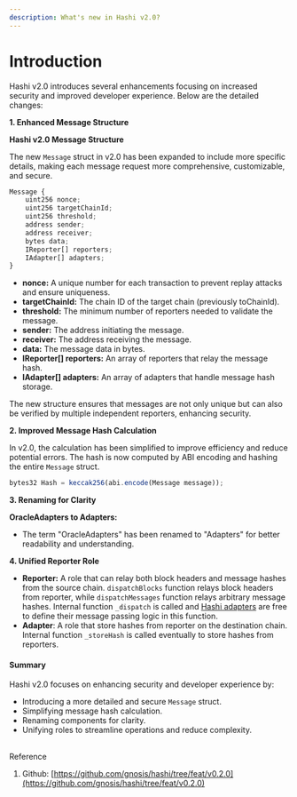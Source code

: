 ```yaml
---
description: What's new in Hashi v2.0?
---
```


# Introduction

Hashi v2.0 introduces several enhancements focusing on increased security and improved developer experience. Below are the detailed changes:

**1. Enhanced Message Structure**

**Hashi v2.0 Message Structure**

The new `Message` struct in v2.0 has been expanded to include more specific details, making each message request more comprehensive, customizable, and secure.

```jsx
Message {
    uint256 nonce;
    uint256 targetChainId;
    uint256 threshold;
    address sender;
    address receiver;
    bytes data;
    IReporter[] reporters;
    IAdapter[] adapters;
}
```

* **nonce:** A unique number for each transaction to prevent replay attacks and ensure uniqueness.
* **targetChainId:** The chain ID of the target chain (previously toChainId).
* **threshold:** The minimum number of reporters needed to validate the message.
* **sender:** The address initiating the message.
* **receiver:** The address receiving the message.
* **data:** The message data in bytes.
* **IReporter\[] reporters:** An array of reporters that relay the message hash.
* **IAdapter\[] adapters:** An array of adapters that handle message hash storage.

The new structure ensures that messages are not only unique but can also be verified by multiple independent reporters, enhancing security.

**2. Improved Message Hash Calculation**

In v2.0, the calculation has been simplified to improve efficiency and reduce potential errors. The hash is now computed by ABI encoding and hashing the entire `Message` struct.

```jsx
bytes32 Hash = keccak256(abi.encode(Message message));
```

**3. Renaming for Clarity**

**OracleAdapters to Adapters:**

* The term "OracleAdapters" has been renamed to "Adapters" for better readability and understanding.

**4. Unified Reporter Role**

* **Reporter:** A role that can relay both block headers and message hashes from the source chain.  `dispatchBlocks` function relays block headers from reporter, while `dispatchMessages` function relays arbitrary message hashes. Internal function `_dispatch` is called and [Hashi adapters](https://github.com/gnosis/hashi/tree/feat/v0.2.0/packages/evm/contracts/adapters) are free to define their message passing logic in this function.
* **Adapter**: A role that store hashes from reporter on the destination chain. Internal function `_storeHash` is called eventually to store hashes from reporters.

#### Summary

Hashi v2.0 focuses on enhancing security and developer experience by:

* Introducing a more detailed and secure `Message` struct.
* Simplifying message hash calculation.
* Renaming components for clarity.
* Unifying roles to streamline operations and reduce complexity.

\
Reference

1. Github: [https://github.com/gnosis/hashi/tree/feat/v0.2.0](https://github.com/gnosis/hashi/tree/feat/v0.2.0)
